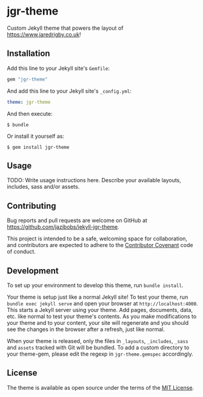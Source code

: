 # jgr-theme

Custom Jekyll theme that powers the layout of https://www.jaredrigby.co.uk! 


## Installation

Add this line to your Jekyll site's `Gemfile`:

```ruby
gem "jgr-theme"
```

And add this line to your Jekyll site's `_config.yml`:

```yaml
theme: jgr-theme
```

And then execute:

    $ bundle

Or install it yourself as:

    $ gem install jgr-theme

## Usage

TODO: Write usage instructions here. Describe your available layouts, includes, sass and/or assets.

## Contributing

Bug reports and pull requests are welcome on GitHub at https://github.com/jazibobs/jekyll-jgr-theme. 

This project is intended to be a safe, welcoming space for collaboration, and contributors are expected to adhere to the [Contributor Covenant](http://contributor-covenant.org) code of conduct.

## Development

To set up your environment to develop this theme, run `bundle install`.

Your theme is setup just like a normal Jekyll site! To test your theme, run `bundle exec jekyll serve` and open your browser at `http://localhost:4000`. This starts a Jekyll server using your theme. Add pages, documents, data, etc. like normal to test your theme's contents. As you make modifications to your theme and to your content, your site will regenerate and you should see the changes in the browser after a refresh, just like normal.

When your theme is released, only the files in `_layouts`, `_includes`, `_sass` and `assets` tracked with Git will be bundled.
To add a custom directory to your theme-gem, please edit the regexp in `jgr-theme.gemspec` accordingly.

## License

The theme is available as open source under the terms of the [MIT License](https://opensource.org/licenses/MIT).

